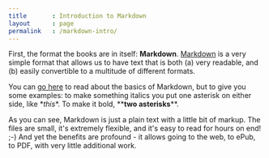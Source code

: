 ```yaml
---
title       : Introduction to Markdown
layout      : page
permalink   : /markdown-intro/
---
```

First, the format the books are in itself: **Markdown**. [Markdown](https://help.github.com/articles/markdown-basics/) is a very simple format that allows us to have text that is both (a) very readable, and (b) easily convertible to a multitude of different formats. 

You can [go here](https://help.github.com/articles/markdown-basics/) to read about the basics of Markdown, but to give you some examples: to make something italics you put one asterisk on either side, like \**this*\*. To make it bold, \*\***two asterisks**\*\*. 

As you can see, Markdown is just a plain text with a little bit of markup. The files are small, it's extremely flexible, and it's easy to read for hours on end! ;-) And yet the benefits are profound - it allows going to the web, to ePub, to PDF, with very little additional work.
